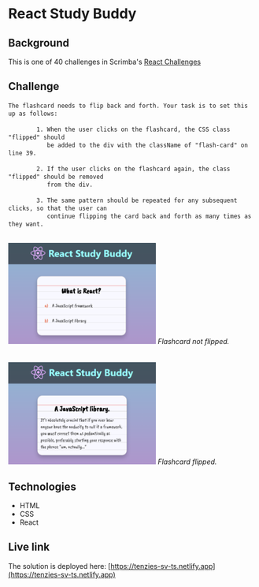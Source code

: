 # React Study Buddy

## Background
This is one of 40 challenges in Scrimba's <a href="https://v2.scrimba.com/react-challenges-c02n">React Challenges</a> 

## Challenge

```
The flashcard needs to flip back and forth. Your task is to set this up as follows: 
    
        1. When the user clicks on the flashcard, the CSS class "flipped" should 
           be added to the div with the className of "flash-card" on line 39. 
           
        2. If the user clicks on the flashcard again, the class "flipped" should be removed 
           from the div. 
           
        3. The same pattern should be repeated for any subsequent clicks, so that the user can 
           continue flipping the card back and forth as many times as they want. 
```

<br/>
<img src="./study-buddy-1.png" alt="Flashcard not flipped." width="300px"/>
<em>Flashcard not flipped.</em>
<br/>
<br/>
<br/>
<img src="./study-buddy-2.png" alt="Flashcard flipped." width="300px"/>
<em>Flashcard flipped.</em>


## Technologies
- HTML
- CSS
- React

## Live link
The solution is deployed here:
[https://tenzies-sv-ts.netlify.app](https://tenzies-sv-ts.netlify.app)
